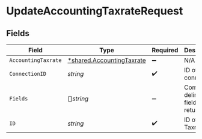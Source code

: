# UpdateAccountingTaxrateRequest


## Fields

| Field                                                                        | Type                                                                         | Required                                                                     | Description                                                                  |
| ---------------------------------------------------------------------------- | ---------------------------------------------------------------------------- | ---------------------------------------------------------------------------- | ---------------------------------------------------------------------------- |
| `AccountingTaxrate`                                                          | [*shared.AccountingTaxrate](../../../pkg/models/shared/accountingtaxrate.md) | :heavy_minus_sign:                                                           | N/A                                                                          |
| `ConnectionID`                                                               | *string*                                                                     | :heavy_check_mark:                                                           | ID of the connection                                                         |
| `Fields`                                                                     | []*string*                                                                   | :heavy_minus_sign:                                                           | Comma-delimited fields to return                                             |
| `ID`                                                                         | *string*                                                                     | :heavy_check_mark:                                                           | ID of the Taxrate                                                            |
